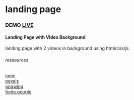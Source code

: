 # landing page 
### DEMO [LIVE](https://usri-rshid.github.io/day_light/)

####  Landing Page with Video Background


landing page with 2 videos in background using html/css/js

###### ressources

[ionic](https://ionic.io/ionicons)<br />
[pexels](https://www.pexels.com/)<br />
[pngwing](https://www.pngwing.com/)<br />
[fonts.google](https://fonts.google.com/)<br />